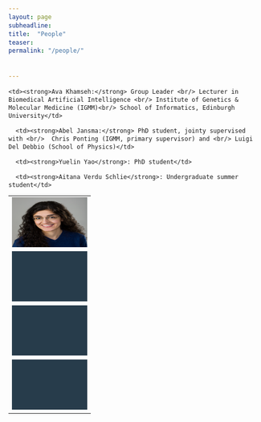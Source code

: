 ```yaml
---
layout: page
subheadline:
title:  "People"
teaser: 
permalink: "/people/"


---
```

<!-- <strong>Ava Khamseh:</strong> Group Leader & Lecturer in Biomedical Artifical Intelligence, [Institute of Genetics & Molecular Medicine][1] (IGMM) and the [School of Informatics][2]<br/> -->

<table>
  <tr>
    <td> <img src="../images/GroupLeader_biomedAI.jpg"  alt="Ava Khamseh" width = 150px height = 100px ></td>

    <td><strong>Ava Khamseh:</strong> Group Leader <br/> Lecturer in Biomedical Artificial Intelligence <br/> Institute of Genetics & Molecular Medicine (IGMM)<br/> School of Informatics, Edinburgh University</td>
   </tr> 
   <tr>
      <td><img src="../images/group_member.png" alt="Abel Jansma" width = 150px height = 100px></td>

      <td><strong>Abel Jansma:</strong> PhD student, jointy supervised with <br/>  Chris Ponting (IGMM, primary supervisor) and <br/> Luigi Del Debbio (School of Physics)</td>
  </tr>
     <tr>
      <td><img src="../images/../images/group_member.png" alt="Yuelin Yao" width = 150px height = 100px></td>

      <td><strong>Yuelin Yao</strong>: PhD student</td>
  </tr>
     <tr>
      <td><img src="../images/../images/group_member.png" alt="Aitana Verdu Schlie" width = 150px height = 100px></td>

      <td><strong>Aitana Verdu Schlie</strong>: Undergraduate summer student</td>
  </tr>
</table>


 [1]: https://www.ed.ac.uk/igmm
 [2]: https://www.ed.ac.uk/informatics